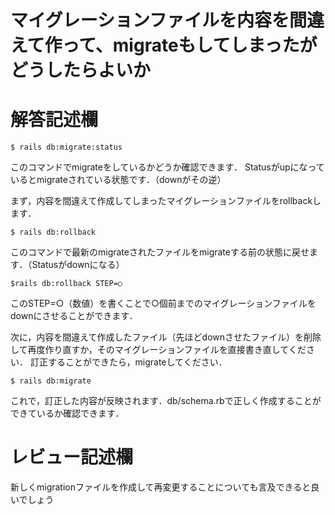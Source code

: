 # マイグレーションファイルを内容を間違えて作って、migrateもしてしまったがどうしたらよいか
# 解答記述欄

```
$ rails db:migrate:status
```
このコマンドでmigrateをしているかどうか確認できます．
Statusがupになっているとmigrateされている状態です．（downがその逆）

まず，内容を間違えて作成してしまったマイグレーションファイルをrollbackします．
```
$ rails db:rollback
```
このコマンドで最新のmigrateされたファイルをmigrateする前の状態に戻せます．（Statusがdownになる）
```
$rails db:rollback STEP=○
```
このSTEP=○（数値）を書くことで○個前までのマイグレーションファイルをdownにさせることができます．

次に，内容を間違えて作成したファイル（先ほどdownさせたファイル）を削除して再度作り直すか，そのマイグレーションファイルを直接書き直してください．
訂正することができたら，migrateしてください．
```
$ rails db:migrate
```
これで，訂正した内容が反映されます．db/schema.rbで正しく作成することができているか確認できます．





# レビュー記述欄
新しくmigrationファイルを作成して再変更することについても言及できると良いでしょう
